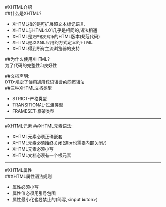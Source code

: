 #XHTML介绍  
##什么是XHTML?
* XHTML指的是可扩展超文本标记语言.  
* XHTML与HTML4.01几乎是相同的,语法相通  
* XHTML是`更严格更纯净`的HTML版本(规范代码)
* XHTML是以XML应用的方式定义的HTML  
* XHTML得到所有主流浏览器的支持  

##为什么使用XHTML?  
为了代码的完整性和良好性  

##文档声明:  
DTD:规定了使用通用标记语言的网页语法  
##三种XHTML文档类型  
* STRICT-严格类型
* TRANSITIONAL-过渡类型  
* FRAMESET-框架类型  

---  
#XHTML元素
##XHTML元素语法:
* XHTML元素必须正确嵌套
* XHTML元素必须始终关闭(连br也需要内部关闭`/`)
* XHTML元素必须小写  
* XHTML文档必须有一个根元素  
  
---  
#XHTML属性  
##XHTML属性语法规则  
* 属性必须小写
* 属性值必须用引号包围
* 属性最小化也是禁止的(简写,\<input buton>)